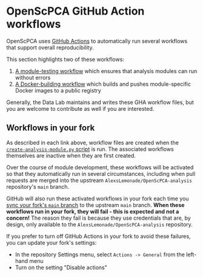 # OpenScPCA GitHub Action workflows

OpenScPCA uses [GitHub Actions](https://docs.github.com/en/actions) to automatically run several workflows that support overall reproducibility.

This section highlights two of these workflows:

1. [A module-testing workflow](./run-module-gha.md) which ensures that analysis modules can run without errors
2. [A Docker-building workflow](./build-docker-gha.md) which builds and pushes module-specific Docker images to a public registry

Generally, the Data Lab maintains and writes these GHA workflow files, but you are welcome to contribute as well if you are interested.

## Workflows in your fork

As described in each link above, workflow files are created when the [`create-analysis-module.py` script](../../contributing-to-analyses/analysis-modules/creating-a-module.md#module-workflows) is run.
The associated workflows themselves are inactive when they are first created.

Over the course of module development, these workflows will be activated so that they automatically run in several circumstances, including when pull requests are merged into the upstream `AlexsLemonade/OpenScPCA-analysis` repository's `main` branch.

GitHub will also run these activated workflows in your fork each time you [sync your fork's `main` branch](../../contributing-to-analyses/working-with-git/staying-in-sync-with-upstream.md) to the upstream `main` branch.
**When these workflows run in your fork, they will fail - this is expected and not a concern!**
The reason they fail is because they use credentials that are, by design, only available to the `AlexsLemonade/OpenScPCA-analysis` repository.

If you prefer to turn off GitHub Actions in your fork to avoid these failures, you can update your fork's settings:

- In the repository Settings menu, select `Actions -> General` from the left-hand menu
- Turn on the setting "Disable actions"
